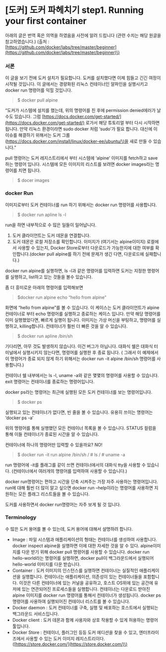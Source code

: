 # \[도커\] 도커 파헤치기 step1. Running your first container



아래의 글은 번역 혹은 의역을 하였음을 사전에 알려 드립니다 \(관련 수치는 해당 원글을 참고하였습니다.\) \(출처 : [https://github.com/docker/labs/tree/master/beginner](https://github.com/docker/labs/tree/master/beginner)\)

### 서론 <a id="&#xC11C;&#xB860;"></a>

이 글을 보기 전에 도커 설치가 필요합니다. 도커를 설치했다면 이제 힘들고 긴긴 여정이 시작될 것입니다. 이 글에서는 경량화된 리눅스 컨테이너인 알파인을 실행시키고 docker run 명령어를 익힐 것입니다.

> $ docker pull alpine

“도커가 시스템에 설치를 했는데, 위의 명령어를 친 후에 permission denied에러가 날 수도 있습니다. 그럼 [https://docs.docker.com/get-started/](https://docs.docker.com/get-started/) 로가서 해당 튜토리얼 부터 다시 시작하면 됩니다. 만약 리눅스 환경이라면 sudo docker 처럼 ‘sudo’가 필요 합니다. 대신에 이 이슈를 해결하기 위해서는 도커 그룹\([https://docs.docker.com/install/linux/docker-ee/ubuntu/\)을](https://docs.docker.com/install/linux/docker-ee/ubuntu/%29%EC%9D%84) 새로 만들 수 있습니다.”

pull 명령어는 도커 레지스트리에서 부터 시스템에 ‘alpine’ 이미지를 fetch하고 save하는 명령어 입니다. 시스템에 모든 이미지의 리스트를 보려면 docker images라는 명령어를 치면 됩니다.

> $ docer images

### docker Run <a id="docker-Run"></a>

이미지로부터 도커 컨테이너를 run 하기 위해서는 docker run 명령어를 사용합니다.

> $ docker run apline ls -l

run을 하면 내부적으로 수 많은 일들이 일어납니다.

1. 도커 클라이언트는 도커 데몬을 연결합니다.
2. 도커 데몬은 로컬 저장소를 확인합니다. 이미지가 \(여기서는 alpine이미지\) 로컬에서 사용할 수 있는지, Docker Store로부터 다운로드가 가능한지에 대한 여부를 확인합니다.\(docker pull alpine를 하기 전에 문제가 생긴 다면, 다운로드에 실패합니다.\)

docker run alpine를 실행하면, ls -l과 같은 명령어를 입력하면 도커는 지정한 명령어를 실행하고, list하고 있는 것들을 볼수 있습니다.

좀 더 흥미로운 아래의 명령어를 입력해보면

> $docker run alpine echo “hello from alpine”

화면에 “hello from alpine”를 볼 수 있습니다. 이 케이스는 도커 클라이언트가 alpine 컨테이너로 부터 echo 명령어를 실행하고 종료하는 케이스 입니다. 만약 해당 명령어를 이미 실행했었다면, 빠르게 실행이 됩니다. 이미지는 가상 머신을 부팅하고, 명령어를 실행하고, killing합니다. 컨테이너가 훨씬 더 빠른 것을 알 수 있습니다.

> $ docker run apline /bin/sh

기다리면, 아무 것도 발생하지 않습니다. 이건 버그가 아닙니다. 대화식 쉘은 대화식 터미널에서 실행시키지 않는다면, 명령어를 실행한 후 종료 됩니다. \( 그래서 이 예제에서 이 명령어가 종료 되지 않게 하기 위해서는 docker run -it alpine /bin/sh 명령어를 사용합니다.\)

컨테이너 쉘 내부에서는 ls -l, uname -a와 같은 몇몇의 명령어를 사용할 수 있습니다. exit 명령어는 컨테이너를 종료하는 명령어입니다.

docker ps라는 명령어는 최근에 실행된 모든 도커 컨테이너를 보는 명령어입니다.

> $ docker ps

실행되고 있는 컨테이너가 없다면, 빈 줄을 볼 수 있습니다. 유용히 쓰이는 명령어는 ‘docker ps -a’

위의 명령어를 통해 실행했던 모든 컨테이너 목록을 볼 수 있습니다. STATUS 컬럼을 통해 이들 컨테이너가 종료된 시간을 알 수 있습니다.

컨테이너에 하나의 명령어만 입력할 수 있을까요? NO!

> $ docker run -it run alpine /bin/sh / \# ls / \# uname -a

run 명령어에 -it를 플래그를 같이 쓰면 컨테이너에서의 대화식 tty을 사용할 수 있습니다. \(컨테이너에서 여러개의 명령어를 입력하여 사용할 수 있습니다.\)

docker run명령어는 편하고 시간을 단축 시켜주는 가장 자주 사용하는 명령어입니다. run에 대해 훨씬 더 많이 알고 싶으면 docker run –help이라는 명령어를 사용하면 지원하는 모든 플래그 리스트들을 볼 수 있습니다.

도커를 사용하면서 docker run명령어는 자주 보게 될 것 입니다.

### Terminology <a id="Terminology"></a>

수 많은 도커 용어를 볼 수 있는데, 도커 용어에 대해서 설명하려 합니다.

* Image : 파일 시스템과 애플리케이션의 형태는 컨테이너를 생성하여 사용합니다. docker inspect alpine을 실행하면 이에 대한 자세한 것을 알 수 있다. alpine이미지를 다운 받기 위해 docker pull 명령어를 사용할 수 있습니다. docker run hello-world라는 명령어를 실행하면, docker pull이 백그라운드에서 실행되어 hello-world 이미지를 다운 받습니다.
* Container : 도커 이미지의 인스턴스를 실행하면 컨테이너는 실질적인 애플리케이션을 실행합니다. 컨테이너는 애플리케이션, 의존성이 있는 컨테이너들을 포함합니다. 이것은 다른 컨테이너에 있는 커널을 공유하고, 호스트 OS위에 있는 공간에 유저에 있는 연관되어진 프로세스들을 실행합니다. 컨테이너는 다운로드 받아진 alpine 이미지를 docker run 명령어를 통해서 컨테이너가 생성됩니다. docker ps 명령어를 사용하여 실행되어진 컨테이너 리스트를 볼 수 있습니다.
* Docker daemon : 도커 컨테이너를 구축, 실행 및 배포하는 호스트에서 실행되는 백그라운드 서비스입니다.
* Docker client : 도커 데몬과 함께 사용자와 상호 작용할 수 있게 허용하는 명령어 툴입니다.
* Docker Store : 컨테이너, 플러그인 등등 도커 에디션을 찾을 수 있고, 엔터프라이즈에서 사용할 수 있는 도커 이미지 레지스트리이다. \([https://store.docker.com/](https://store.docker.com/)\)

